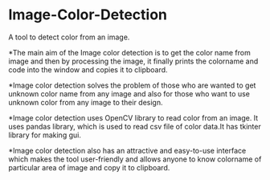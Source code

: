 # Image-Color-Detection
A tool to detect color from an image.

*The main aim of the Image color detection is to get the color name from image and then by processing the image, it finally prints the colorname and code into the window and copies it to clipboard.

*Image color detection solves the problem of those who are wanted to get unknown color name from any image and also for those who want to use  unknown color from any image to their design.

*Image color detection uses OpenCV library to read color from an image. It uses pandas library, which is used to read csv file of color data.It has tkinter library for making gui. 

*Image color detection also has an attractive and easy-to-use interface which makes the tool user-friendly and allows anyone to know colorname of particular area of image and copy it to clipboard.
